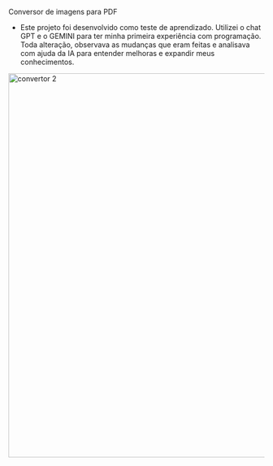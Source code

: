 Conversor de imagens para PDF
- Este projeto foi desenvolvido como teste de aprendizado. Utilizei o chat GPT e o GEMINI para ter minha primeira experiência com programação. Toda alteração, observava as mudanças que eram feitas e analisava com ajuda da IA para entender melhoras e expandir meus conhecimentos.

<img width="1289" height="757" alt="convertor 2" src="https://github.com/user-attachments/assets/502d58b7-1858-41e5-9dd7-570328718abd" />
